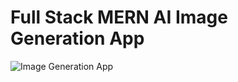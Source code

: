 # Full Stack MERN AI Image Generation App 
![Image Generation App](https://i.ibb.co/p0f27C2/Thumbnail-9.png)

